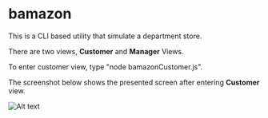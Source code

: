 # bamazon

This is a CLI based utility that simulate a department store.

There are two views, **Customer** and **Manager** Views.

To enter customer view, type "node bamazonCustomer.js".

The screenshot below shows the presented screen after entering **Customer** view.

![Alt text](/picture/img.png?raw=true "ss01")